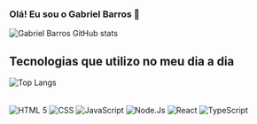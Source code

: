 ### Olá! Eu sou o Gabriel Barros 🤙

![Gabriel Barros GitHub stats](https://github-readme-stats.vercel.app/api?username=gabriel1049&show_icons=true&theme=radical)


## Tecnologias que utilizo no meu dia a dia

![Top Langs](https://github-readme-stats.vercel.app/api/top-langs/?username=gabriel1049&hide_progress=true)

<div style="display: inline_block"> <br/>

   <img img align="center" alt=" HTML 5 " src=" https://img.shields.io/badge/HTML-239120?style=for-the-badge&logo=html5&logoColor=white " />
   <img img align="center" alt=" CSS " src=" https://img.shields.io/badge/CSS3-1572B6?style=for-the-badge&logo=css3&logoColor=white" />
   <img img align="center" alt=" JavaScript " src=" https://img.shields.io/badge/JavaScript-F7DF1E?style=for-the-badge&logo=javascript&logoColor=black" />
   <img img align="center" alt=" Node.Js " src=" https://img.shields.io/badge/Node.js-43853D?style=for-the-badge&logo=node.js&logoColor=white" />
   <img img align="center" alt=" React " src=" https://img.shields.io/badge/React-20232A?style=for-the-badge&logo=react&logoColor=61DAFB" />
   <img img align="center" alt=" TypeScript " src=" https://img.shields.io/badge/TypeScript-007ACC?style=for-the-badge&logo=typescript&logoColor=white" />

</div>
